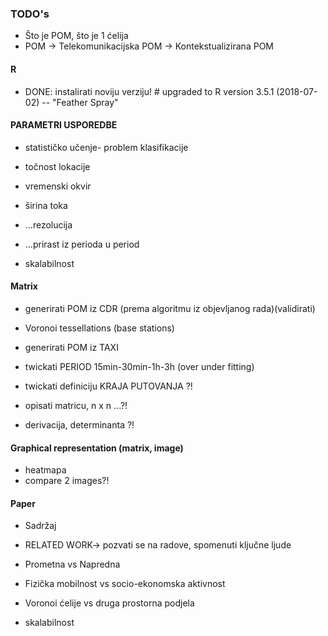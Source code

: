 ### TODO's
* Što je POM, što je 1 ćelija
* POM -> Telekomunikacijska POM -> Kontekstualizirana POM

#### R
* DONE: instalirati noviju verziju! # upgraded to R version 3.5.1 (2018-07-02) -- "Feather Spray"


#### **PARAMETRI USPOREDBE**
* statističko učenje- problem klasifikacije

* točnost lokacije
* vremenski okvir
* širina toka

* ...rezolucija
* ...prirast iz perioda u period

* skalabilnost

#### Matrix
* generirati POM iz CDR (prema algoritmu iz objevljanog rada)(validirati)
* Voronoi tessellations (base stations)

* generirati POM iz TAXI

* twickati PERIOD 15min-30min-1h-3h (over under fitting)
* twickati definiciju KRAJA PUTOVANJA ?!

* opisati matricu, n x n ...?!
* derivacija, determinanta ?!

#### Graphical representation (matrix, image)

* heatmapa
* compare 2 images?! 

#### Paper

* Sadržaj
* RELATED WORK-> pozvati se na radove, spomenuti ključne ljude

* Prometna vs Napredna
* Fizička mobilnost vs socio-ekonomska aktivnost
* Voronoi ćelije vs druga prostorna podjela
* skalabilnost

